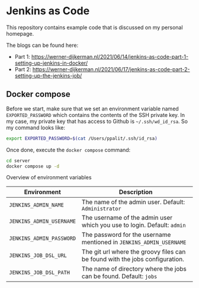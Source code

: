 # Jenkins as Code

This repository contains example code that is discussed on my personal homepage.

The blogs can be found here:

* Part 1: https://werner-dijkerman.nl/2021/06/14/jenkins-as-code-part-1-setting-up-jenkins-in-docker/
* Part 2: https://werner-dijkerman.nl/2021/06/17/jenkins-as-code-part-2-setting-up-the-jenkins-job/

## Docker compose

Before we start, make sure that we set an environment variable named `EXPORTED_PASSWORD` which contains the contents of the SSH private key. In my case, my private key that has access to Github is `~/.ssh/wd_id_rsa`. So my command looks like:

```sh
export EXPORTED_PASSWORD=$(cat /Users/ppalit/.ssh/id_rsa)
```

Once done, execute the `docker compose` command:

```sh
cd server
docker compose up -d
```

Overview of environment variables

| Environment | Description |
| ------------|-------------|
|`JENKINS_ADMIN_NAME`| The name of the admin user. Default: `Administrator`|
|`JENKINS_ADMIN_USERNAME`| The username of the admin user which you use to login. Default: `admin`|
|`JENKINS_ADMIN_PASSWORD`| The password for the username mentioned in `JENKINS_ADMIN_USERNAME`|
|`JENKINS_JOB_DSL_URL`| The git url where the groovy files can be found with the jobs configuration.|
|`JENKINS_JOB_DSL_PATH`| The name of directory where the jobs can be found. Default: `jobs`|
